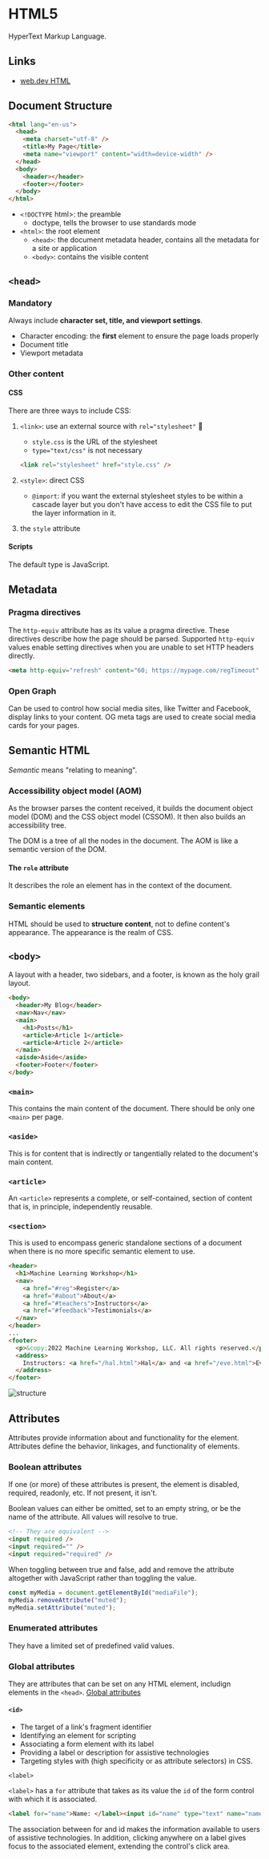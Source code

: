 # HTML5

HyperText Markup Language.

## Links

- [web.dev HTML](https://web.dev/learn/html/overview)

## Document Structure

```html
<html lang="en-us">
  <head>
    <meta charset="utf-8" />
    <title>My Page</title>
    <meta name="viewport" content="width=device-width" />
  </head>
  <body>
    <header></header>
    <footer></footer>
  </body>
</html>
```

- `<!DOCTYPE` html>: the preamble
  - doctype, tells the browser to use standards mode
- `<html>`: the root element
  - `<head>`: the document metadata header, contains all the metadata for a site or application
  - `<body>`: contains the visible content

## `<head>`

### Mandatory

Always include **character set, title, and viewport settings**.

- Character encoding: the **first** element to ensure the page loads properly
- Document title
- Viewport metadata

### Other content

#### CSS

There are three ways to include CSS:

1. `<link>`: use an external source with `rel="stylesheet"` 🌟

   - `style.css` is the URL of the stylesheet
   - `type="text/css"` is not necessary

   ```html
   <link rel="stylesheet" href="style.css" />
   ```

2. `<style>`: direct CSS
   - `@import`: if you want the external stylesheet styles to be within a cascade layer but you don't have access to edit the CSS file to put the layer information in it.
3. the `style` attribute

#### Scripts

The default type is JavaScript.

## Metadata

### Pragma directives

The `http-equiv` attribute has as its value a pragma directive. These directives describe how the page should be parsed. Supported `http-equiv` values enable setting directives when you are unable to set HTTP headers directly.

```html
<meta http-equiv="refresh" content="60; https://mypage.com/regTimeout" />
```

### Open Graph

Can be used to control how social media sites, like Twitter and Facebook, display links to your content. OG meta tags are used to create social media cards for your pages.

## Semantic HTML

_Semantic_ means "relating to meaning".

### Accessibility object model (AOM)

As the browser parses the content received, it builds the document object model (DOM) and the CSS object model (CSSOM). It then also builds an accessibility tree.

The DOM is a tree of all the nodes in the document. The AOM is like a semantic version of the DOM.

#### The `role` attribute

It describes the role an element has in the context of the document.

### Semantic elements

HTML should be used to **structure content**, not to define content's appearance. The appearance is the realm of CSS.

## `<body>`

A layout with a header, two sidebars, and a footer, is known as the holy grail layout.

```html
<body>
  <header>My Blog</header>
  <nav>Nav</nav>
  <main>
    <h1>Posts</h1>
    <article>Article 1</article>
    <article>Article 2</article>
  </main>
  <aisde>Aside</aside>
  <footer>Footer</footer>
</body>
```

### `<main>`

This contains the main content of the document. There should be only one `<main>` per page.

### `<aside>`

This is for content that is indirectly or tangentially related to the document's main content.

### `<article>`

An `<article>` represents a complete, or self-contained, section of content that is, in principle, independently reusable.

### `<section>`

This is used to encompass generic standalone sections of a document when there is no more specific semantic element to use.

```html
<header>
  <h1>Machine Learning Workshop</h1>
  <nav>
    <a href="#reg">Register</a>
    <a href="#about">About</a>
    <a href="#teachers">Instructors</a>
    <a href="#feedback">Testimonials</a>
  </nav>
</header>
...
<footer>
  <p>&copy;2022 Machine Learning Workshop, LLC. All rights reserved.</p>
  <address>
    Instructors: <a href="/hal.html">Hal</a> and <a href="/eve.html">Eve</a>
  </address>
</footer>
```

![structure](https://web.dev/static/learn/html/headings-and-sections/image/a-layout-a-header-three-31026f6b6c4b4_856.png)

## Attributes

Attributes provide information about and functionality for the element. Attributes define the behavior, linkages, and functionality of elements.

### Boolean attributes

If one (or more) of these attributes is present, the element is disabled, required, readonly, etc. If not present, it isn't.

Boolean values can either be omitted, set to an empty string, or be the name of the attribute. All values will resolve to true.

```html
<!-- They are equivalent -->
<input required />
<input required="" />
<input required="required" />
```

When toggling between true and false, add and remove the attribute altogether with JavaScript rather than toggling the value.

```js
const myMedia = document.getElementById("mediaFile");
myMedia.removeAttribute("muted");
myMedia.setAttribute("muted");
```

### Enumerated attributes

They have a limited set of predefined valid values.

### Global attributes

They are attributes that can be set on any HTML element, includign elements in the `<head>`. [Global attributes](https://developer.mozilla.org/en-US/docs/Web/HTML/Reference/Global_attributes#list_of_global_attributes)

#### `<id>`

- The target of a link's fragment identifier
- Identifying an element for scripting
- Associating a form element with its label
- Providing a label or description for assistive technologies
- Targeting styles with (high specificity or as attribute selectors) in CSS.

`<label>`

`<label>` has a `for` attribute that takes as its value the `id` of the form control with which it is associated.

```html
<label for="name">Name: </label><input id="name" type="text" name="name" /> >
```

The association between for and id makes the information available to users of assistive technologies. In addition, clicking anywhere on a label gives focus to the associated element, extending the control's click area.
